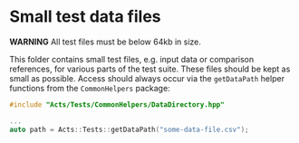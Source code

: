 # Small test data files

**WARNING** All test files must be below 64kb in size.

This folder contains small test files, e.g. input data or comparison
references, for various parts of the test suite. These files should be
kept as small as possible. Access should always occur via the `getDataPath`
helper functions from the `CommonHelpers` package:

```cpp
#include "Acts/Tests/CommonHelpers/DataDirectory.hpp"

...
auto path = Acts::Tests::getDataPath("some-data-file.csv");
```